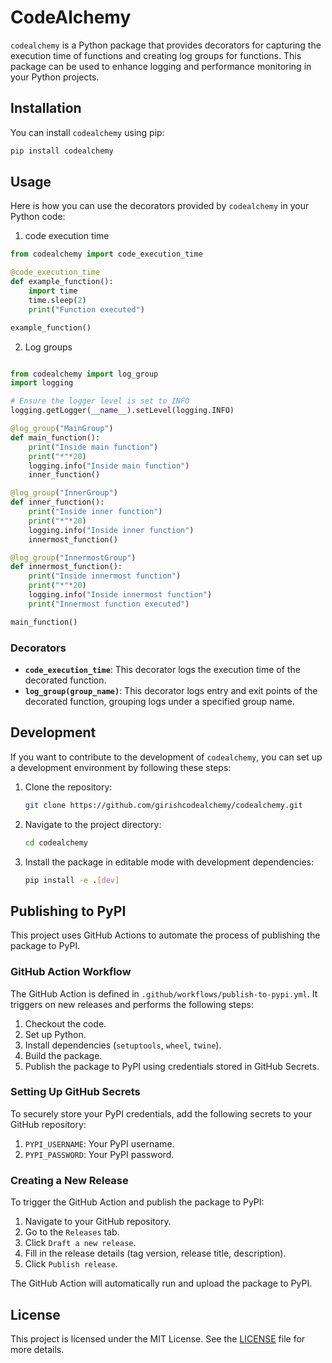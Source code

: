 # CodeAlchemy

`codealchemy` is a Python package that provides decorators for capturing the execution time of functions and creating log groups for functions. This package can be used to enhance logging and performance monitoring in your Python projects.

## Installation

You can install `codealchemy` using pip:

```sh
pip install codealchemy
```

## Usage

Here is how you can use the decorators provided by `codealchemy` in your Python code:

1. code execution time

```python
from codealchemy import code_execution_time

@code_execution_time
def example_function():
    import time
    time.sleep(2)
    print("Function executed")

example_function()
```

2. Log groups

```python

from codealchemy import log_group
import logging

# Ensure the logger level is set to INFO
logging.getLogger(__name__).setLevel(logging.INFO)

@log_group("MainGroup")
def main_function():
    print("Inside main function")
    print("*"*20)
    logging.info("Inside main function")
    inner_function()

@log_group("InnerGroup")
def inner_function():
    print("Inside inner function")
    print("*"*20)
    logging.info("Inside inner function")
    innermost_function()

@log_group("InnermostGroup")
def innermost_function():
    print("Inside innermost function")
    print("*"*20)
    logging.info("Inside innermost function")
    print("Innermost function executed")

main_function()
```

### Decorators

- **`code_execution_time`**: This decorator logs the execution time of the decorated function.
- **`log_group(group_name)`**: This decorator logs entry and exit points of the decorated function, grouping logs under a specified group name.

## Development

If you want to contribute to the development of `codealchemy`, you can set up a development environment by following these steps:

1.  Clone the repository:
    ```sh
    git clone https://github.com/girishcodealchemy/codealchemy.git
    ```
2.  Navigate to the project directory:
    ```sh
    cd codealchemy
    ```
3.  Install the package in editable mode with development dependencies:
    ```sh
    pip install -e .[dev]
    ```

## Publishing to PyPI

This project uses GitHub Actions to automate the process of publishing the package to PyPI.

### GitHub Action Workflow

The GitHub Action is defined in `.github/workflows/publish-to-pypi.yml`. It triggers on new releases and performs the following steps:

1.  Checkout the code.
2.  Set up Python.
3.  Install dependencies (`setuptools`, `wheel`, `twine`).
4.  Build the package.
5.  Publish the package to PyPI using credentials stored in GitHub Secrets.

### Setting Up GitHub Secrets

To securely store your PyPI credentials, add the following secrets to your GitHub repository:

1.  `PYPI_USERNAME`: Your PyPI username.
2.  `PYPI_PASSWORD`: Your PyPI password.

### Creating a New Release

To trigger the GitHub Action and publish the package to PyPI:

1.  Navigate to your GitHub repository.
2.  Go to the `Releases` tab.
3.  Click `Draft a new release`.
4.  Fill in the release details (tag version, release title, description).
5.  Click `Publish release`.

The GitHub Action will automatically run and upload the package to PyPI.

## License

This project is licensed under the MIT License. See the [LICENSE](./LICENSE) file for more details.
